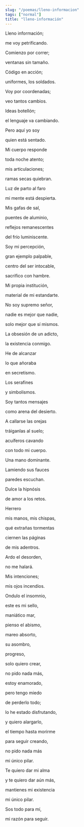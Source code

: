```yaml
---
slug: "/poemas/lleno-informacion"
tags: ["normal"]
title: "lleno-información"
---
```

Lleno información;

me voy petrificando.

 

Comienzo por correr;

ventanas sin tamaño.

 

Código en acción;

uniformes, los soldados.

 

Voy por coordenadas;

veo tantos cambios.

 

Ideas botellón;

el lenguaje va cambiando.

 

Pero aquí yo soy

quien está sentado.

 

Mi cuerpo responde

toda noche atento;

mis articulaciones;

ramas secas quiebran.

 

Luz de parto al faro

mi mente está despierta.

 

Mis gafas de sal,

puentes de aluminio,

reflejos remanescentes

del frío luminiscente.

 

Soy mi percepción,

gran ejemplo palpable,

centro del ser intocable,

sacrifico con hambre.

 

Mi propia institución,

material de mi estandarte.

 

No soy supremo señor,

nadie es mejor que nadie,

solo mejor que sí mismos.

 

La obsesión de un adicto,

la existencia conmigo.

 

He de alcanzar

lo que añoraba

en secretismo.

 

Los serafines 

y simbolismos.

 

Soy tantos mensajes

como arena del desierto.

 

A callarse las orejas

tráiganlas al suelo;

acuíferos cavando

con todo mi cuerpo.

 

Una mano dominante.

 

Lamiendo sus fauces

paredes escuchan.

 

Dulce la hipnósis

de amor a los retos.

 

Herrero

mis manos, mis chispas,

qué extrañas tormentas

ciernen las páginas

de mis adentros.

 

Ardo el desorden,

no me halará.

 

Mis intenciones;

mis ojos incendios.

 

Ondulo el insomnio,

este es mi sello,

maniático mar,

pienso el abismo,

mareo absorto,

su asombro, 

progreso,

solo quiero crear,

no pido nada más,

estoy enamorado,

pero tengo miedo

de perderlo todo;

lo he estado disfrutando,

y quiero alargarlo,

el tiempo hasta morirme

para seguir creando,

no pido nada más

mi único pilar.

 

Te quiero dar mi alma

y te quiero dar aún más,

mantienes mi existencia

mi único pilar.

 

Sos todo para mí,

mi razón para seguir.